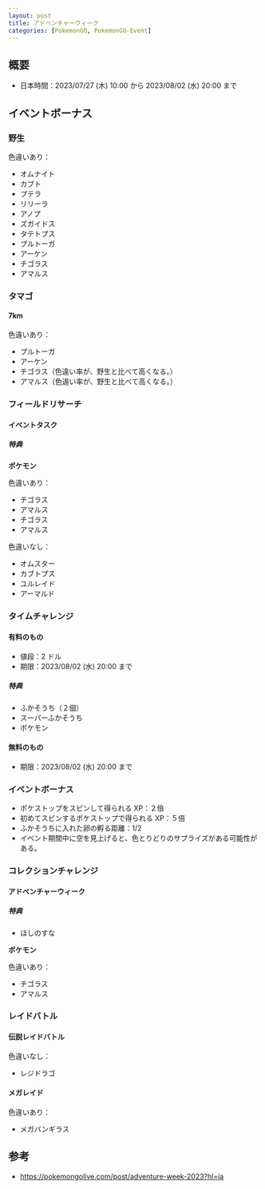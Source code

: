 ```yaml
---
layout: post
title: アドベンチャーウィーク
categories: [PokemonGO, PokemonGO-Event]
---
```


## 概要

- 日本時間：2023/07/27 (木) 10:00 から 2023/08/02 (水) 20:00 まで

## イベントボーナス

### 野生

色違いあり：

- オムナイト
- カブト
- プテラ
- リリーラ
- アノプ
- ズガイドス
- タテトプス
- プルトーガ
- アーケン
- チゴラス
- アマルス

### タマゴ

#### 7km

色違いあり：

- プルトーガ
- アーケン
- チゴラス（色違い率が、野生と比べて高くなる。）
- アマルス（色違い率が、野生と比べて高くなる。）

### フィールドリサーチ

#### イベントタスク

##### 特典

**ポケモン**

色違いあり：

- チゴラス
- アマルス
- チゴラス
- アマルス

色違いなし：

- オムスター
- カブトプス
- ユルレイド
- アーマルド

### タイムチャレンジ

#### 有料のもの

- 値段：2 ドル
- 期限：2023/08/02 (水) 20:00 まで

##### 特典

- ふかそうち（２個）
- スーパーふかそうち
- ポケモン

#### 無料のもの

- 期限：2023/08/02 (水) 20:00 まで

### イベントボーナス

- ポケストップをスピンして得られる XP：２倍
- 初めてスピンするポケストップで得られる XP：５倍
- ふかそうちに入れた卵の孵る距離：1/2
- イベント期間中に空を見上げると、色とりどりのサプライズがある可能性がある。

### コレクションチャレンジ

#### アドベンチャーウィーク

##### 特典
- ほしのすな

**ポケモン**

色違いあり：

- チゴラス
- アマルス

### レイドバトル

#### 伝説レイドバトル

色違いなし：

- レジドラゴ

#### メガレイド

色違いあり：

- メガバンギラス

## 参考

- https://pokemongolive.com/post/adventure-week-2023?hl=ja